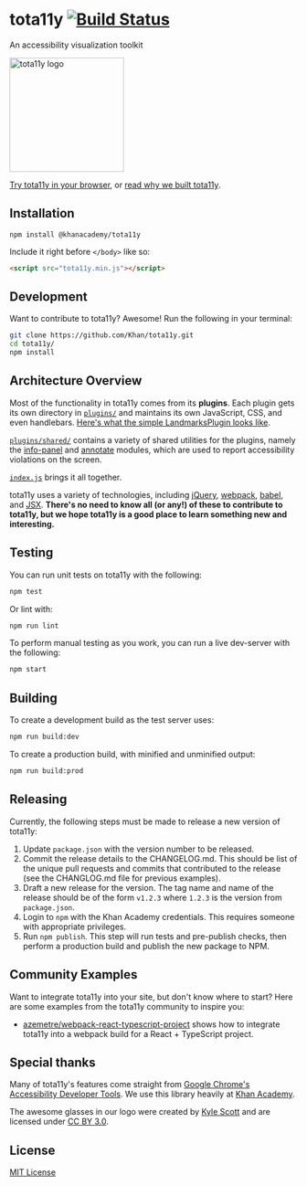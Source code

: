# tota11y [![Build Status](https://travis-ci.org/Khan/tota11y.svg?branch=master)](https://travis-ci.org/Khan/tota11y)

An accessibility visualization toolkit

<img src="http://khan.github.io/tota11y/img/tota11y-logo.png" alt="tota11y logo" width="200">

[Try tota11y in your browser](http://khan.github.io/tota11y/#Try-it), or
[read why we built tota11y](http://engineering.khanacademy.org/posts/tota11y.htm).

## Installation

`npm install @khanacademy/tota11y`

Include it right before `</body>` like so:

```html
<script src="tota11y.min.js"></script>
```

## Development

Want to contribute to tota11y? Awesome! Run the following in your terminal:

```bash
git clone https://github.com/Khan/tota11y.git
cd tota11y/
npm install
```

## Architecture Overview

Most of the functionality in tota11y comes from its **plugins**. Each plugin
gets its own directory in [`plugins/`](https://github.com/Khan/tota11y/tree/master/plugins) and maintains its own JavaScript, CSS,
and even handlebars. [Here's what the simple LandmarksPlugin looks like](https://github.com/Khan/tota11y/blob/master/plugins/landmarks/index.js).

[`plugins/shared/`](https://github.com/Khan/tota11y/tree/master/plugins/shared) contains a variety of shared utilities for the plugins, namely the [info-panel](https://github.com/Khan/tota11y/tree/master/plugins/shared/info-panel) and [annotate](https://github.com/Khan/tota11y/tree/master/plugins/shared/annotate) modules, which are used to report accessibility violations on the screen.

[`index.js`](https://github.com/Khan/tota11y/blob/master/index.js) brings it all together.

tota11y uses a variety of technologies, including [jQuery](https://jquery.com/), [webpack](https://webpack.github.io/), [babel](https://babeljs.io/), and [JSX](https://facebook.github.io/jsx/). **There's no need to know all (or any!) of these to contribute to tota11y, but we hope tota11y is a good place to learn something new and interesting.**

## Testing

You can run unit tests on tota11y with the following:

```bash
npm test
```

Or lint with:

```bash
npm run lint
```

To perform manual testing as you work, you can run a live dev-server with the
following:

```bash
npm start
```

## Building

To create a development build as the test server uses:

```bash
npm run build:dev
```

To create a production build, with minified and unminified output:

```bash
npm run build:prod
```

## Releasing

Currently, the following steps must be made to release a new version of tota11y:

1. Update `package.json` with the version number to be released.
1. Commit the release details to the CHANGELOG.md.
   This should be list of the unique pull requests and commits that contributed to the release (see the CHANGLOG.md file for previous examples).
1. Draft a new release for the version.
   The tag name and name of the release should be of the form `v1.2.3` where `1.2.3` is the version from `package.json`.
1. Login to `npm` with the Khan Academy credentials.
   This requires someone with appropriate privileges.
1. Run `npm publish`.
   This step will run tests and pre-publish checks, then perform a production build and publish the new package to NPM.
   
## Community Examples
Want to integrate tota11y into your site, but don't know where to start? Here are some examples from the tota11y community to inspire you:
* [azemetre/webpack-react-typescript-project](https://github.com/azemetre/tota11y-webpack-react-typescript-example) shows how to integrate tota11y into a webpack build for a React + TypeScript project.

## Special thanks

Many of tota11y's features come straight from [Google Chrome's Accessibility Developer Tools](https://github.com/GoogleChrome/accessibility-developer-tools). We use this library heavily at [Khan Academy](http://khanacademy.org).

The awesome glasses in our logo were created by [Kyle Scott](https://thenounproject.com/Kyle/) and are licensed under [CC BY 3.0](http://creativecommons.org/licenses/by/3.0/us/legalcode).

## License

[MIT License](LICENSE.txt)
